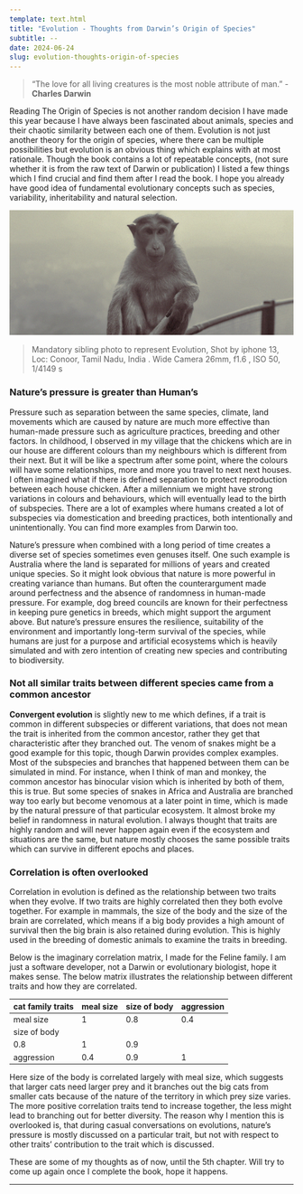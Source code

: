 ```yaml
---
template: text.html
title: "Evolution - Thoughts from Darwin’s Origin of Species"
subtitle: --
date: 2024-06-24
slug: evolution-thoughts-origin-of-species
---
```



> “The love for all living creatures is the most noble attribute of man.” - **Charles Darwin**
> 

Reading The Origin of Species is not another random decision I have made this year because I have always been fascinated about animals, species and their chaotic similarity between each one of them. Evolution is not just another theory for the origin of species, where there can be multiple possibilities but evolution is an obvious thing which explains with at most rationale. Though the book contains a lot of repeatable concepts, (not sure whether it is from the raw text of Darwin or publication) I listed a few things which I find crucial and find them after I read the book. I hope you already have  good idea of fundamental evolutionary concepts such as species, variability, inheritability and natural selection.   

![Mandatory sibling photo for Evolution, Shot by iphone 13, Loc: Conoor, Tamil Nadu, India . Wide Camera 26mm, f1.6 , ISO 50, 1/4149 s  ](/static/res/evolution-thoughts/primate.png)

> Mandatory sibling photo to represent Evolution, Shot by iphone 13, Loc: Conoor, Tamil Nadu, India . Wide Camera 26mm, f1.6 , ISO 50, 1/4149 s  

### **Nature’s pressure is greater than Human’s**

Pressure such as separation between the same species, climate, land movements which are caused by nature are much more effective than human-made pressure such as agriculture practices, breeding and other factors. In childhood, I observed in my village that the chickens which are in our house are different colours than my neighbours which is different from their next. But it will be like a spectrum after some point, where the colours will have some relationships, more and more you travel to next next houses. I often imagined what if there is defined separation to protect reproduction between each house chicken. After a millennium we might have strong variations in colours and behaviours, which will eventually lead to the birth of subspecies. There are a lot of examples where humans created a lot of subspecies via domestication and breeding practices, both intentionally and unintentionally.  You can find more examples from Darwin too.

Nature’s pressure when combined with a long period of time creates a diverse set of species  sometimes even genuses itself. One such example is Australia where the land is separated for millions of years and created unique species. So it might look obvious that nature is more powerful in creating variance than humans. But often the counterargument made around perfectness and the absence of randomness in human-made pressure. For example, dog breed councils are known for their perfectness in keeping pure genetics in breeds, which might support the argument above. But nature’s pressure ensures the resilience, suitability of the environment and importantly long-term survival of the species, while humans are just for a purpose and artificial ecosystems which is heavily simulated and with zero intention of creating new species and contributing to biodiversity.

### **Not all similar traits between different species came from a common ancestor**

**Convergent evolution** is slightly new to me which defines, if a trait is common in different subspecies or different variations, that does not mean the trait is inherited from the common ancestor, rather they get that characteristic after they branched out. The venom of snakes might be a good example for this topic, though Darwin provides complex examples. Most of the subspecies and branches that happened between them can be simulated in mind. For instance, when I think of man and monkey, the common ancestor has binocular vision which is inherited by both of them, this is true. But some species of snakes in Africa and Australia are branched way too early but become venomous at a later point in time, which is made by the natural pressure of that particular ecosystem. It almost broke my belief in randomness in natural evolution. I always thought that traits are highly random and will never happen again even if the ecosystem and situations are the same, but nature mostly chooses the same possible traits which can survive in different epochs and places.

### **Correlation is often overlooked**

Correlation in evolution is defined as the relationship between two traits when they evolve. If two traits are highly correlated then they both evolve together. For example in mammals, the size of the body and the size of the brain are correlated, which means if a big body provides a high amount of survival then the big brain is also retained during evolution. This is highly used in the breeding of domestic animals to examine the traits in breeding.

Below is the imaginary correlation matrix, I made for the Feline family. I am just a software developer, not a Darwin or evolutionary biologist, hope it makes sense. The below matrix illustrates the relationship between different traits and how they are correlated. 

| cat family traits | meal size | size of body | aggression |
| --- | --- | --- | --- |
| meal size | 1 | 0.8 | 0.4 |
| size of body
 | 0.8 | 1 | 0.9 |
| aggression | 0.4 | 0.9 | 1 |

Here size of the body is correlated largely with meal size, which suggests that larger cats need larger prey and it branches out the big cats from smaller cats because of the nature of the territory in which prey size varies. The more positive correlation traits tend to increase together, the less might lead to branching out for better diversity.  The reason why I mention this is overlooked is, that during casual conversations on evolutions, nature’s pressure is mostly discussed on a particular trait, but not with respect to other traits’ contribution to the trait which is discussed.

These are some of my thoughts as of now, until the 5th chapter. Will try to come up again once I complete the book, hope it happens.



---